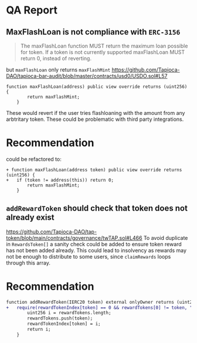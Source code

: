 # QA Report
## MaxFlashLoan is not compliance with `ERC-3156`
> The maxFlashLoan function MUST return the maximum loan possible for token. If a token is not currently supported maxFlashLoan MUST return 0, instead of reverting.

but `maxFlashLoan` only returns `maxFlashMint`
https://github.com/Tapioca-DAO/tapioca-bar-audit/blob/master/contracts/usd0/USDO.sol#L57
```solidity
function maxFlashLoan(address) public view override returns (uint256) {
        return maxFlashMint;
    }
```
These would revert if the user tries flashloaning with the amount from any arbtritary token.
These could be problematic with third party integrations.
# Recommendation
could be refactored to:
```solidity
+ function maxFlashLoan(address token) public view override returns (uint256) {
+ 	if (token != address(this)) return 0;
        return maxFlashMint;
    }
```

## `addRewardToken` should check that token does not already exist
https://github.com/Tapioca-DAO/tap-token/blob/main/contracts/governance/twTAP.sol#L466
To avoid duplicate in `RewardsToken[]` a sanity check could be added to ensure token reward has not been added already. 
This could lead to insolvency as rewards may not be enough to distribute to some users, since `claimRewards` loops through this array.

# Recommendation
```diff
function addRewardToken(IERC20 token) external onlyOwner returns (uint256) {
+	require(rewardTokenIndex[token] == 0 && rewardTokens[0] != token, "token already added");
        uint256 i = rewardTokens.length;
        rewardTokens.push(token);
        rewardTokenIndex[token] = i;
        return i;
    }
```